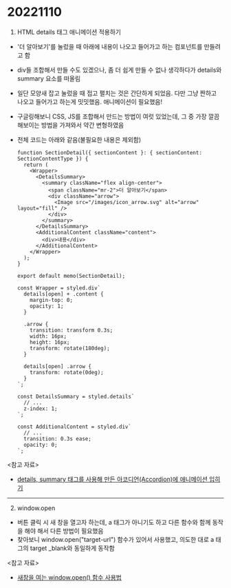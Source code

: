 # 20221110

1. HTML details 태그 애니메이션 적용하기

- '더 알아보기'를 눌렀을 때 아래에 내용이 나오고 들어가고 하는 컴포넌트를 만들려고 함
- div들 조합해서 만들 수도 있겠으나, 좀 더 쉽게 만들 수 없나 생각하다가 details와 summary 요소를 떠올림
- 일단 모양새 잡고 눌렀을 때 접고 펼치는 것은 간단하게 되었음. 다만 그냥 짠하고 나오고 들어가고 하는게 밋밋했음. 애니메이션이 필요했음!
- 구글링해보니 CSS, JS를 조합해서 만드는 방법이 여럿 있었는데, 그 중 가장 깔끔해보이는 방법을 가져와서 약간 변형하였음
- 전체 코드는 아래와 같음(불필요한 내용은 제외함)

  ```tsx
  function SectionDetail({ sectionContent }: { sectionContent: SectionContentType }) {
    return (
      <Wrapper>
        <DetailsSummary>
          <summary className="flex align-center">
            <span className="mr-2">더 알아보기</span>
            <div className="arrow">
              <Image src="/images/icon_arrow.svg" alt="arrow" layout="fill" />
            </div>
          </summary>
        </DetailsSummary>
        <AdditionalContent className="content">
          <div>내용</div>
        </AdditionalContent>
      </Wrapper>
    );
  }

  export default memo(SectionDetail);

  const Wrapper = styled.div`
    details[open] + .content {
      margin-top: 0;
      opacity: 1;
    }

    .arrow {
      transition: transform 0.3s;
      width: 16px;
      height: 16px;
      transform: rotate(180deg);
    }

    details[open] .arrow {
      transform: rotate(0deg);
    }
  `;

  const DetailsSummary = styled.details`
    // ...
    z-index: 1;
  `;

  const AdditionalContent = styled.div`
    // ...
    transition: 0.3s ease;
    opacity: 0;
  `;
  ```

<참고 자료>

- [details, summary 태그를 사용해 만든 아코디언(Accordion)에 애니메이션 입히기](https://velog.io/@hyeonq/details-summary-%ED%83%9C%EA%B7%B8%EB%A5%BC-%EC%82%AC%EC%9A%A9%ED%95%B4-%EB%A7%8C%EB%93%A0-%EC%95%84%EC%BD%94%EB%94%94%EC%96%B8Accordion%EC%97%90-%EC%95%A0%EB%8B%88%EB%A9%94%EC%9D%B4%EC%85%98-%EC%9E%85%ED%9E%88%EA%B8%B0)

---

2. window.open

- 버튼 클릭 시 새 창을 열고자 하는데, a 태그가 아니기도 하고 다른 함수와 함께 동작을 해야 해서 다른 방법이 필요했음
- 찾아보니 window.open("target-url") 함수가 있어서 사용했고, 의도한 대로 a 태그의 target \_blank와 동일하게 동작함

<참고 자료>

- [새창을 여는 window.open() 함수 사용법](https://offbyone.tistory.com/312)
